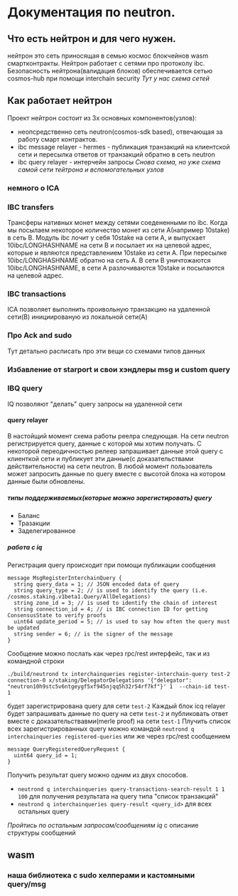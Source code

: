 # Документация по neutron.

## Что есть нейтрон и для чего нужен.
нейтрон это сеть приносящая в семью космос блокчейнов wasm смартконтракты. Нейтрон работает с сетями про протоколу ibc. Безопасность нейтрона(валидация блоков) обеспечивается сетью cosmos-hub при помощи interchain security
*Тут у нас схема сетей*

## Как работает нейтрон
Проект нейтрон состоит из 3х основных компонентов(узлов): 
- неопсредственно сеть neutron(cosmos-sdk based), отвечающая за работу смарт контрактов.
- ibc message relayer - hermes - публикация транзакций на клиентской сети и пересылка ответов от транзакций обратно в сеть neutron
- ibc query relayer - интерчейн запросы
*Снова схема, но уже схема самой сети тейтрона и вспомогательных узлов*
### немного о ICA
### IBC transfers
Трансферы нативных монет между сетями соедененными по ibc. Когда мы посылаем некоторое количество монет из сети A(например 10stake) в сеть B. Модуль ibc лочит у себя 10stake на сети A, и выпускает 10ibc/LONGHASHNAME на сети B и посылает их на целевой адрес, которые и являются представлением 10stake из сети A. При пересылке  10ibc/LONGHASHNAME обратно на сеть A. В сети B уничтожаются 10ibc/LONGHASHNAME, в сети A разлочиваются 10stake и посылаются на целевой адрес.
### IBC transactions
ICA позволяет выполнить проивольную транзакцию на удаленной сети(B) инициированую из локальной сети(A)
### Про Ack and sudo
Тут детально расписать про эти вещи со схемами типов данных
### Избавление от starport и свои хэндлеры msg и custom query
### IBQ query
IQ позволяют "делать" query запросы на удаленной сети
#### query relayer
В настойщий момент схема работы реелра следующая. 
На сети neutron регистрируется query, данные с которой мы хотим получать. С некоторой переодичностью релеер запрашивает данные этой query с клиенткой сети и публикует эти данные(с доказательствами действительности) на сети neutron. В любой момент пользователь может запросить данные по query вместе с высотой блока на котором данные были обновлены.
##### типы поддерживаемых(которые можно зарегистировать) query 
- Баланс
- Тразакции
- Заделегированное

##### работа с iq
Регистрация query происходит при помощи публикации сообщения
```
message MsgRegisterInterchainQuery {
  string query_data = 1; // JSON encoded data of query
  string query_type = 2; // is used to identify the query (i.e. /cosmos.staking.v1beta1.Query/AllDelegations)
  string zone_id = 3; // is used to identify the chain of interest
  string connection_id = 4; // is IBC connection ID for getting ConsensusState to verify proofs
  uint64 update_period = 5; // is used to say how often the query must be updated
  string sender = 6; // is the signer of the message
}
```
Сообщение можно послать как через rpc/rest интерфейс, так и из командной строки
```
./build/neutrond tx interchainqueries register-interchain-query test-2 connection-0 x/staking/DelegatorDelegations '{"delegator": "neutron10h9stc5v6ntgeygf5xf945njqq5h32r54rf7kf"}' 1  --chain-id test-1
```
будет зарегистрирована query для сети `test-2`
Каждый блок icq relayer будет запрашивать данные по query на сети `test-2` и публиковать ответ вместе с доказательствавми(merle proof) на сети `test-1`
Плучить список всех зарегистрированных query можно командой
`neutrond q interchainqueries registered-queries`
или же через rpc/rest сообщением 
```
message QueryRegisteredQueryRequest {
  uint64 query_id = 1;
}
```

Получить результат query можно одним из двух способов.
- `neutrond q interchainqueries query-transactions-search-result 1 1 100` для получения результата на query типа "список транзакций"
- `neutrond q interchainqueries query-result <query_id>` для всех остальных query

*Пройтись по остальным запросам/сообщениям iq* с описание структуры сообщений


## wasm
### наша библиотека с sudo хелперами и кастомными query/msg